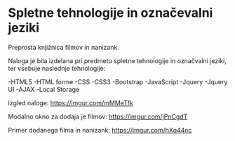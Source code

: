 # Spletne tehnologije in označevalni jeziki

Preprosta knjižnica filmov in nanizank.

Naloga je bila izdelana pri predmetu spletne tehnologije in označvalni jeziki, ter vsebuje naslednje tehnologije:

-HTML5
-HTML forme
-CSS
-CSS3
-Bootstrap
-JavaScript
-Jquery
-Jquery UI
-AJAX
-Local Storage


Izgled naloge: 
https://imgur.com/mMMeTfk

Modalno okno za dodaja je filmov: 
https://imgur.com/jPnCgdT 

Primer dodanega filma in nanizank:
https://imgur.com/hXq44nc
